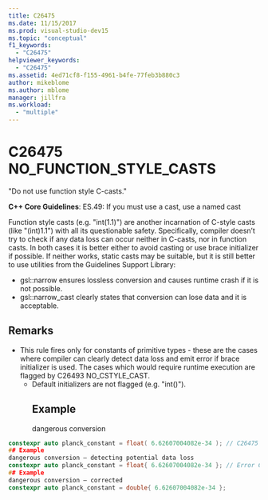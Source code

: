 ```yaml
---
title: C26475
ms.date: 11/15/2017
ms.prod: visual-studio-dev15
ms.topic: "conceptual"
f1_keywords:
  - "C26475"
helpviewer_keywords:
  - "C26475"
ms.assetid: 4ed71cf8-f155-4961-b4fe-77feb3b880c3
author: mikeblome
ms.author: mblome
manager: jillfra
ms.workload:
  - "multiple"
---
```

# C26475 NO_FUNCTION_STYLE_CASTS
"Do not use function style C-casts."

**C++ Core Guidelines**:
ES.49: If you must use a cast, use a named cast

Function style casts (e.g. "int(1.1)") are another incarnation of C-style casts (like "(int)1.1") with all its questionable safety. Specifically, compiler doesn’t try to check if any data loss can occur neither in C-casts, nor in function casts. In both cases it is better either to avoid casting or use brace initializer if possible. If neither works, static casts may be suitable, but it is still better to use utilities from the Guidelines Support Library:
-   gsl::narrow ensures lossless conversion and causes runtime crash if it is not possible.
-   gsl::narrow_cast clearly states that conversion can lose data and it is acceptable.

## Remarks
- This rule fires only for constants of primitive types - these are the cases where compiler can clearly detect data loss and emit error if brace initializer is used. The cases which would require runtime execution are flagged by C26493 NO_CSTYLE_CAST.
  - Default initializers are not flagged (e.g. "int()").
    ## Example
    dangerous conversion

```cpp
constexpr auto planck_constant = float( 6.62607004082e-34 ); // C26475
## Example
dangerous conversion – detecting potential data loss
constexpr auto planck_constant = float{ 6.62607004082e-34 }; // Error C2397
## Example
dangerous conversion – corrected
constexpr auto planck_constant = double{ 6.62607004082e-34 };
```
